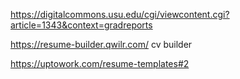 https://digitalcommons.usu.edu/cgi/viewcontent.cgi?article=1343&context=gradreports


https://resume-builder.qwilr.com/ cv builder

https://uptowork.com/resume-templates#2
